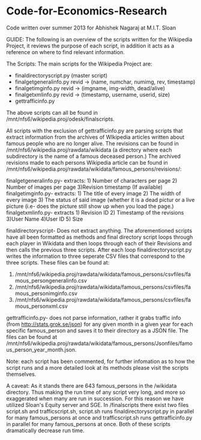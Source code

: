 Code-for-Economics-Research
===========================

Code written over summer 2013 for Abhishek Nagaraj at M.I.T. Sloan

GUIDE:
The following is an overview of the scripts written for the Wikipedia Project, it reviews the purpose of each script, in addition it acts as a reference on where to find relevant information.

The Scripts:
The main scripts for the Wikipedia Project are:

- finaldirectoryscript.py	   (master script)
- finalgetgeneralinfo.py	   revid -> (name, numchar, numimg, rev, timestamp)
- finalgetimginfo.py		   revid -> (imgname, img-width, dead/alive)
- finalgetxmlinfo.py		   revid -> (timestamp, username, userid, size)
- gettrafficinfo.py		

The above scripts can all be found in /mnt/nfs6/wikipedia.proj/odesk/finalscripts.

All scripts with the exclusion of gettrafficinfo.py are parsing scripts that extract information from the archives of WIkipedia articles written about famous people who are no longer alive. The revisions can be found in /mnt/nfs6/wikipedia.proj/rawdata/wikidata (a directory where each subdirectory is the name of a famous deceased person.) The archived revisions made to each persons Wikipedia article can be found in /mnt/nfs6/wikipedia.proj/rawdata/wikidata/famous_persons/revisions/:

finalgetgeneralinfo.py- extracts: 1) Number of characters per page 2) Number of images per page 3)Revision timestamp (If available)
finalgetimginfo.py- extracts: 1) The title of every image 2) The width of every image 3) The status of said image (whether it is a dead pictur or a live picture (i.e- does the picture still show up when you load the page.)
finalgetxmlinfo.py- extracts 1) Revision ID 2) Timestamp of the revisions 3)User Name 4)User ID 5) Size

finaldirectoryscript- Does not extract anything. The aforementioned scripts have all been formatted as methods and final directory script loops through each player in Wikidata and then loops through each of their Revisions and then calls the previous three scripts. After each loop finaldirectoryscript.py writes the information to three seperate CSV files that correspond to the three scripts. These files can be found at:
1)  /mnt/nfs6/wikipedia.proj/rawdata/wikidata/famous_persons/csvfiles/famous_persongeneralinfo.csv
2) /mnt/nfs6/wikipedia.proj/rawdata/wikidata/famous_persons/csvfiles/famous_personimginfo.csv
3) /mnt/nfs6/wikipedia.proj/rawdata/wikidata/famous_persons/csvfiles/famous_personxml.csv


gettrafficinfo.py- does not parse information, rather it grabs traffic info (from http://stats.grok.se/json)  for any given month in a given year for each specific famous_person and saves it to their directory as a JSON file. The files can be found at /mnt/nfs6/wikipedia.proj/rawdata/wikidata/famous_persons/Jsonfiles/famous_person_year_month.json.

Note: each script has been commented, for further infomation as to how the script runs and a more detailed look at its methods please visit the scripts themselves.



A caveat: As it stands there are 643 famous_persons in the /wikidata directory. Thus making the run time of any script very long, and more so exaggerated when many are run in succession. For this reason we have utilized Sloan's Equity server and SGE. In /finalscripts there exist two files script.sh and trafficscript.sh, script.sh runs finaldirectoryscript.py in parallel for many famous_persons at once and trafficscript.sh runs gettrafficinfo.py in parallel for many famous_persons at once. Both of these scripts dramatically decrease run time.

